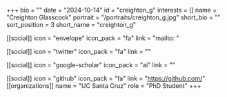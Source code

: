 +++
bio = "" 
date = "2024-10-14" 
id = "creighton_g" 
interests = [] 
name = "Creighton Glasscock" 
portrait = "/portraits/creighton_g.jpg" 
short_bio = "" 
sort_position = 3
 short_name = "creighton_g" 

[[social]] 
    icon = "envelope" 
    icon_pack = "fa" 
    link = "mailto: "

 [[social]] 
    icon = "twitter" 
    icon_pack = "fa" 
    link = "" 

[[social]] 
    icon = "google-scholar" 
    icon_pack = "ai" 
    link = "" 

[[social]] 
    icon = "github" 
    icon_pack = "fa" 
    link = "https://github.com/" 
[[organizations]] 
     name = "UC Santa Cruz" 
      role = "PhD Student" 
+++
